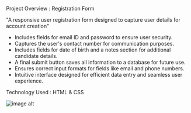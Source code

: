 Project Overview : Registration Form

"A responsive user registration form designed to capture user details for account creation"

* Includes fields for email ID and password to ensure user security.
* Captures the user's contact number for communication purposes.
* Includes fields for date of birth and a notes section for additional candidate details.
* A final submit button saves all information to a database for future use.
* Ensures correct input formats for fields like email and phone numbers.
* Intuitive interface designed for efficient data entry and seamless user experience.

Technology Used : HTML & CSS

![image alt]()
